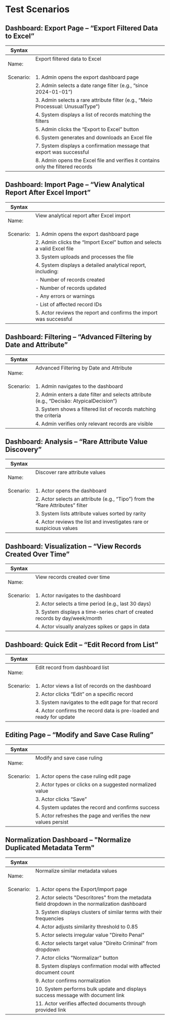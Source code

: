# Test Scenarios

## Dashboard: Export Page – “Export Filtered Data to Excel”

| Syntax    |                                                                                                      |
|-----------|------------------------------------------------------------------------------------------------------|
| Name:     | <table id="export_filtered_data">Export filtered data to Excel</table>                               |
| Scenario: | 1. Admin opens the export dashboard page                                                             |
|           | 2. Admin selects a date range filter (e.g., “since 2024-01-01”)                                      |
|           | 3. Admin selects a rare attribute filter (e.g., “Meio Processual: UnusualType”)                      |
|           | 4. System displays a list of records matching the filters                                            |
|           | 5. Admin clicks the “Export to Excel” button                                                         |
|           | 6. System generates and downloads an Excel file                                                      |
|           | 7. System displays a confirmation message that export was successful                                 |
|           | 8. Admin opens the Excel file and verifies it contains only the filtered records                     |


## Dashboard: Import Page – “View Analytical Report After Excel Import”

| Syntax    |                                                                                                     |
|-----------|-----------------------------------------------------------------------------------------------------|
| Name:     | <table id="import_excel_report">View analytical report after Excel import</table>                    |
| Scenario: | 1. Admin opens the export dashboard page                                                             |
|           | 2. Admin clicks the “Import Excel” button and selects a valid Excel file                             |
|           | 3. System uploads and processes the file                                                             |
|           | 4. System displays a detailed analytical report, including:                                          |
|           |    - Number of records created                                                                       |
|           |    - Number of records updated                                                                       |
|           |    - Any errors or warnings                                                                          |
|           |    - List of affected record IDs                                                                     |
|           | 5. Actor reviews the report and confirms the import was successful                                   |


## Dashboard: Filtering – “Advanced Filtering by Date and Attribute”

| Syntax    |                                                                                                     |
|-----------|-----------------------------------------------------------------------------------------------------|
| Name:     | <table id="advanced_filtering">Advanced Filtering by Date and Attribute</table>                     |
| Scenario: | 1. Admin navigates to the dashboard                                                                  |
|           | 2. Admin enters a date filter and selects attribute (e.g., “Decisão: AtypicalDecision”)             |
|           | 3. System shows a filtered list of records matching the criteria                                     |
|           | 4. Admin verifies only relevant records are visible                                                  |


## Dashboard: Analysis – “Rare Attribute Value Discovery”

| Syntax    |                                                                                                     |
|-----------|-----------------------------------------------------------------------------------------------------|
| Name:     | <table id="rare_values">Discover rare attribute values</table>                                      |
| Scenario: | 1. Actor opens the dashboard                                                                        |
|           | 2. Actor selects an attribute (e.g., “Tipo”) from the “Rare Attributes” filter                      |
|           | 3. System lists attribute values sorted by rarity                                                    |
|           | 4. Actor reviews the list and investigates rare or suspicious values                                 |


## Dashboard: Visualization – “View Records Created Over Time”

| Syntax    |                                                                                                     |
|-----------|-----------------------------------------------------------------------------------------------------|
| Name:     | <table id="data_over_time">View records created over time</table>                                   |
| Scenario: | 1. Actor navigates to the dashboard                                                                 |
|           | 2. Actor selects a time period (e.g., last 30 days)                                                 |
|           | 3. System displays a time-series chart of created records by day/week/month                         |
|           | 4. Actor visually analyzes spikes or gaps in data                                                    |


## Dashboard: Quick Edit – “Edit Record from List”

| Syntax    |                                                                                                     |
|-----------|-----------------------------------------------------------------------------------------------------|
| Name:     | <table id="edit_from_list">Edit record from dashboard list</table>                                  |
| Scenario: | 1. Actor views a list of records on the dashboard                                                   |
|           | 2. Actor clicks “Edit” on a specific record                                                          |
|           | 3. System navigates to the edit page for that record                                                |
|           | 4. Actor confirms the record data is pre-loaded and ready for update                                |


## Editing Page – “Modify and Save Case Ruling”

| Syntax    |                                                                                                     |
|-----------|-----------------------------------------------------------------------------------------------------|
| Name:     | <table id="edit_case_ruling">Modify and save case ruling</table>                                    |
| Scenario: | 1. Actor opens the case ruling edit page                                                            |
|           | 2. Actor types or clicks on a suggested normalized value                                             |
|           | 3. Actor clicks “Save”                                                                               |
|           | 4. System updates the record and confirms success                                                    |
|           | 5. Actor refreshes the page and verifies the new values persist                                     |


## Normalization Dashboard – "Normalize Duplicated Metadata Term"

| Syntax    |                                                                                                     |
|-----------|-----------------------------------------------------------------------------------------------------|
| Name:     | <table id="normalize_metadata">Normalize similar metadata values</table>                             |
| Scenario: | 1. Actor opens the Export/Import page                                                                |
|           | 2. Actor selects "Descritores" from the metadata field dropdown in the normalization dashboard       |
|           | 3. System displays clusters of similar terms with their frequencies                                  |
|           | 4. Actor adjusts similarity threshold to 0.85                                                        |
|           | 5. Actor selects irregular value "Direito Penal"                                                     |
|           | 6. Actor selects target value "Direito Criminal" from dropdown                                       |
|           | 7. Actor clicks "Normalizar" button                                                                  |
|           | 8. System displays confirmation modal with affected document count                                   |
|           | 9. Actor confirms normalization                                                                      |
|           | 10. System performs bulk update and displays success message with document link                      |
|           | 11. Actor verifies affected documents through provided link                                          |
